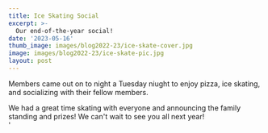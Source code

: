 ```yaml
---
title: Ice Skating Social
excerpt: >-
  Our end-of-the-year social!
date: '2023-05-16'
thumb_image: images/blog2022-23/ice-skate-cover.jpg
image: images/blog2022-23/ice-skate-pic.jpg
layout: post
---
```


Members came out on to night a Tuesday niught to enjoy pizza, ice skating, and socializing with their fellow members.  

We had a great time skating with everyone and announcing the family standing and prizes! We can't wait to see you all next year!  
'